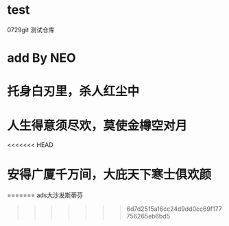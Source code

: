 # test

0729git 测试仓库

# add By NEO

# 托身白刃里，杀人红尘中
# 人生得意须尽欢，莫使金樽空对月
<<<<<<< HEAD
# 安得广厦千万间，大庇天下寒士俱欢颜
=======
ads大沙发斯蒂芬
>>>>>>> 6d7d2515a16cc24d9dd0cc69f177756265eb6bd5
